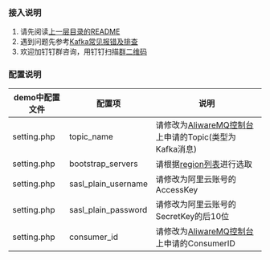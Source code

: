 ### 接入说明

1. 请先阅读[上一层目录的README](https://github.com/AliwareMQ/aliware-kafka-demos)
2. 遇到问题先参考[Kafka常见报错及排查](https://help.aliyun.com/document_detail/57058.html)
3. 欢迎加钉钉群咨询，用钉钉扫描[群二维码](http://img3.tbcdn.cn/5476e8b07b923/TB1HEQgQpXXXXbdXVXXXXXXXXXX) 

### 配置说明

| demo中配置文件 | 配置项 | 说明 |
| --- | --- | --- |
| setting.php | topic_name | 请修改为[AliwareMQ控制台](https://help.aliyun.com/document_detail/29536.html)上申请的Topic(类型为Kafka消息) |
| setting.php | bootstrap_servers | 请根据[region列表](https://github.com/AliwareMQ/aliware-kafka-demos)进行选取 |
| setting.php  | sasl_plain_username | 请修改为阿里云账号的AccessKey |
| setting.php  | sasl_plain_password | 请修改为阿里云账号的SecretKey的后10位 |
| setting.php  | consumer_id | 请修改为[AliwareMQ控制台](https://help.aliyun.com/document_detail/29536.html)上申请的ConsumerID |








